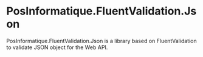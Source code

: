 # PosInformatique.FluentValidation.Json
PosInformatique.FluentValidation.Json is a library based on FluentValidation to validate JSON object for the Web API.

